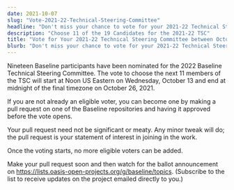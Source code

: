 ```yaml
---
date: 2021-10-07
slug: "Vote-2021-22-Technical-Steering-Committee"
headline: "Don't miss your chance to vote for your 2021-22 Technical Steering Committee"
description: "Choose 11 of the 19 Candidates for the 2021-22 TSC"
title: "Vote for Your 2021-22 Technical Steering Committee between October 13 and 26"
blurb: "Don't miss your chance to vote for your 2021-22 Technical Steering Committee"
---
```


Nineteen Baseline participants have been nominated for the 2022 Baseline Technical Steering Committee. The vote to choose the next 11 members of the TSC will start at Noon US Eastern on Wednesday, October 13 and end at midnight of the final timezone on October 26, 2021. 

If you are not already an eligible voter, you can become one by making a pull request on one of the Baseline repositories and having it approved before the vote opens.

Your pull request need not be significant or meaty. Any minor tweak will do; the pull request is your statement of interest in joining in the work.

Once the voting starts, no more eligible voters can be added.

Make your pull request soon and then watch for the ballot announcement on https://lists.oasis-open-projects.org/g/baseline/topics. (Subscribe to the list to receive updates on the project emailed directly to you.)
